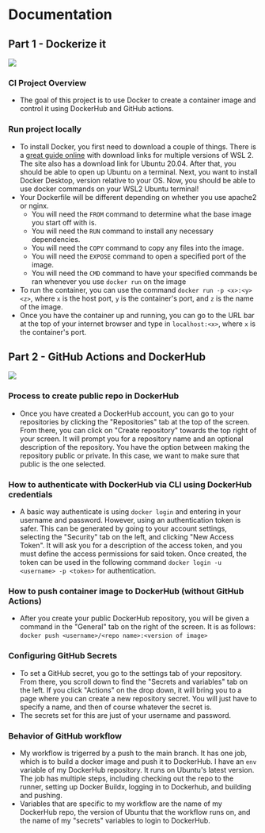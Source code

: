 # Documentation
## Part 1 - Dockerize it 
[![](https://mermaid.ink/img/pako:eNptk11v2jAYhf-K5ZsZKaA4H4RGjJumkyaNUcHablNuPNsQj8SOjFPWUf77HCdUg5Ibx-c8fn1eyz5AqhiHKVyXak8Log34luUS2I8puuUaZW4YgOFwBoTcGVKW6HM3CrnpqUEuu0U94ehXJfkrYCjjNZeMSyr4btDXdsAePa2-gOBMa9DDr0aaBgT-yI8GV6qavbJVWR8MZHy3Nap-S9AFcihb99BalPy0y9pZtGLoVlUVkeyUyUrO-rRczM-V5cNXcK7cLu5_XEh33-8Xq7sLbJ6BK7k0RctGAlNwQJU0REh3gi2laZdco57XFhzWYIpn6TSYgWk4OzXS96gxwuAjKNTOgFppc2kHKLD22z4fdlepEIWWEhXZcCBJxa8d5zN6FHwPaq1-c2raZLK9AUK-6-LZ8WWBSkVJ2UZLbQO9WRa92wV_lwx6sOK6IoLZa3lo1-TQHlXFc5jaX0b0Noe5PFqONEatXiSFqdEN92BTM2J4JshGk-ok1kT-VOr_KUwP8A9M_VF0k4R-HIThzcSPJ2EQefAFphj7oxj7MZ5EOIkiPA6OHvzrSuARHlvWnyRJnFhuHHiQM2GUnnfPyL2m4z-Xhv04?type=png)](https://mermaid.live/edit#pako:eNptk11v2jAYhf-K5ZsZKaA4H4RGjJumkyaNUcHablNuPNsQj8SOjFPWUf77HCdUg5Ibx-c8fn1eyz5AqhiHKVyXak8Log34luUS2I8puuUaZW4YgOFwBoTcGVKW6HM3CrnpqUEuu0U94ehXJfkrYCjjNZeMSyr4btDXdsAePa2-gOBMa9DDr0aaBgT-yI8GV6qavbJVWR8MZHy3Nap-S9AFcihb99BalPy0y9pZtGLoVlUVkeyUyUrO-rRczM-V5cNXcK7cLu5_XEh33-8Xq7sLbJ6BK7k0RctGAlNwQJU0REh3gi2laZdco57XFhzWYIpn6TSYgWk4OzXS96gxwuAjKNTOgFppc2kHKLD22z4fdlepEIWWEhXZcCBJxa8d5zN6FHwPaq1-c2raZLK9AUK-6-LZ8WWBSkVJ2UZLbQO9WRa92wV_lwx6sOK6IoLZa3lo1-TQHlXFc5jaX0b0Noe5PFqONEatXiSFqdEN92BTM2J4JshGk-ok1kT-VOr_KUwP8A9M_VF0k4R-HIThzcSPJ2EQefAFphj7oxj7MZ5EOIkiPA6OHvzrSuARHlvWnyRJnFhuHHiQM2GUnnfPyL2m4z-Xhv04)
### CI Project Overview
* The goal of this project is to use Docker to create a container image and control it using DockerHub and GitHub actions.
### Run project locally  
* To install Docker, you first need to download a couple of things. There is a [great guide online](https://www.omgubuntu.co.uk/how-to-install-wsl2-on-windows-10) with download links for multiple versions of WSL 2. The site also has a download link for Ubuntu 20.04. After that, you should be able to open up Ubuntu on a terminal. Next, you want to install Docker Desktop, version relative to your OS. Now, you should be able to use docker commands on your WSL2 Ubuntu terminal!
* Your Dockerfile will be different depending on whether you use apache2 or nginx.   
    * You will need the `FROM` command to determine what the base image you start off with is.  
    * You will need the `RUN` command to install any necessary dependencies.
    * You will need the `COPY` command to copy any files into the image.  
    * You will need the `EXPOSE` command to open a specified port of the image.  
    * You will need the `CMD` command to have your specified commands be ran whenever you use `docker run` on the image
* To run the container, you can use the command `docker run -p <x>:<y> <z>`, where `x` is the host port, `y` is the container's port, and `z` is the name of the image.  
* Once you have the container up and running, you can go to the URL bar at the top of your internet browser and type in `localhost:<x>`, where `x` is the container's port.
## Part 2 - GitHub Actions and DockerHub
[![](https://mermaid.ink/img/pako:eNp1lG1P2zAQgP_KyV9qpMKavtBSMSREJaZJYxOMIU394iZu4rWxI9tp1lH--86Ok76M5YNl3z334ruLX0msEk6mZLlWVZwxbeH7bC4BPxZboaSZfaL3wn4qF40AmExgpuIV1yg9g_PzG0gyupfU5knmNbHmzPJHXih657fAoCgXaxGDRqERVuntsQkrbUZvceHSitiZVMJmcBrAYZ5fq1RI-myETNG5VSsuA-I1nvFSmngXjbiE6-gGzgu47t8EA4_tDSIawUcoDdeS5fx9pk_7yDRRjy5SlCaj33BxmcVKWiYkhrfqn7s4si5k0STpRZjgB8xuej1oMkyKwL2bW6uts2rD-FqfMgM6QEbkLOWw4dpgc9sbtM33bJqxkyEIvlARANMAhmPL7R4wHtgpyXdoHKtSWnqvXBG2qtQQrPazgA6sxYI1HoJN7cVWagdmExzghEDnqY7np_IH04It1tx0wLKmtmYTbDPNfQ7-AsFF57Y-dkBJ7y_RqkhUJSHnsjw7KkbtZolZ78JY17HpHU7zCjoPvILH_T1qZSf4ODTwjlzX6AMuoJahaP9DE25iGs5ujPC_MG2n9i2olk0PKqVX7odum1AtPVMtXUD6EtRwMDktY7VIU673UBCYU5DLDW0Lfqr8pRaGfsYlKNy5UfgcUHcYvtXrUpqvkr5kzIKw_ghKnlLG8sLQJ7c2XXb7VvdwVFwUvEs9G47Phhv_hiJdknOdM5Hgk_jqbOYEpyLnczLFbcL0ak7m8g05fH7U01bGZGp1ybukLBLs2kywVLO8ERZM_lTq8Eimr-Q3mfYuhlfjQW_UHwyuJr3RZNAfdsmWTKOodzGKeqNoMozGw2F02X_rkj_eRXQRXSLbm4zHozFyl13CEzdqX-oX3D_kb38BiDHYkw?type=png)](https://mermaid.live/edit#pako:eNp1lG1P2zAQgP_KyV9qpMKavtBSMSREJaZJYxOMIU394iZu4rWxI9tp1lH--86Ok76M5YNl3z334ruLX0msEk6mZLlWVZwxbeH7bC4BPxZboaSZfaL3wn4qF40AmExgpuIV1yg9g_PzG0gyupfU5knmNbHmzPJHXih657fAoCgXaxGDRqERVuntsQkrbUZvceHSitiZVMJmcBrAYZ5fq1RI-myETNG5VSsuA-I1nvFSmngXjbiE6-gGzgu47t8EA4_tDSIawUcoDdeS5fx9pk_7yDRRjy5SlCaj33BxmcVKWiYkhrfqn7s4si5k0STpRZjgB8xuej1oMkyKwL2bW6uts2rD-FqfMgM6QEbkLOWw4dpgc9sbtM33bJqxkyEIvlARANMAhmPL7R4wHtgpyXdoHKtSWnqvXBG2qtQQrPazgA6sxYI1HoJN7cVWagdmExzghEDnqY7np_IH04It1tx0wLKmtmYTbDPNfQ7-AsFF57Y-dkBJ7y_RqkhUJSHnsjw7KkbtZolZ78JY17HpHU7zCjoPvILH_T1qZSf4ODTwjlzX6AMuoJahaP9DE25iGs5ujPC_MG2n9i2olk0PKqVX7odum1AtPVMtXUD6EtRwMDktY7VIU673UBCYU5DLDW0Lfqr8pRaGfsYlKNy5UfgcUHcYvtXrUpqvkr5kzIKw_ghKnlLG8sLQJ7c2XXb7VvdwVFwUvEs9G47Phhv_hiJdknOdM5Hgk_jqbOYEpyLnczLFbcL0ak7m8g05fH7U01bGZGp1ybukLBLs2kywVLO8ERZM_lTq8Eimr-Q3mfYuhlfjQW_UHwyuJr3RZNAfdsmWTKOodzGKeqNoMozGw2F02X_rkj_eRXQRXSLbm4zHozFyl13CEzdqX-oX3D_kb38BiDHYkw)
### Process to create public repo in DockerHub
*  Once you have created a DockerHub account, you can go to your repositories by clicking the "Repositories" tab at the top of the screen. From there, you can click on "Create repository" towards the top right of your screen. It will prompt you for a repository name and an optional description of the repository. You have the option between making the repository public or private. In this case, we want to make sure that public is the one selected.
### How to authenticate with DockerHub via CLI using DockerHub credentials
* A basic way authenticate is using `docker login` and entering in your username and password. However, using an authentication token is safer. This can be generated by going to your account settings, selecting the "Security" tab on the left, and clicking "New Access Token". It will ask you for a description of the access token, and you must define the access permissions for said token. Once created, the token can be used in the following command `docker login -u <username> -p <token>` for authentication.  
### How to push container image to DockerHub (without GitHub Actions)  
*  After you create your public DockerHub repository, you will be given a command in the "General" tab on the right of the screen. It is as follows: `docker push <username>/<repo name>:<version of image>`
### Configuring GitHub Secrets
* To set a GitHub secret, you go to the settings tab of your repository. From there, you scroll down to find the "Secrets and variables" tab on the left. If you click "Actions" on the drop down, it will bring you to a page where you can create a new repository secret. You will just have to specify a name, and then of course whatever the secret is.
* The secrets set for this are just of your username and password. 
### Behavior of GitHub workflow
* My workflow is trigerred by a push to the main branch. It has one job, which is to build a docker image and push it to DockerHub. I have an `env` variable of my DockerHub repository. It runs on Ubuntu's latest version. The job has multiple steps, including checking out the repo to the runner, setting up Docker Buildx, logging in to Dockerhub, and building and pushing.
* Variables that are specific to my workflow are the name of my DockerHub repo, the version of Ubuntu that the workflow runs on, and the name of my "secrets" variables to login to DockerHub.
